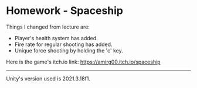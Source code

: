# Homework - Spaceship

Things I changed from lecture are:
* Player's health system has added.
* Fire rate for regular shooting has added.
* Unique force shooting by holding the 'c' key.

Here is the game's itch.io link:
https://amirg00.itch.io/spaceship

---
Unity's version used is 2021.3.18f1. 
